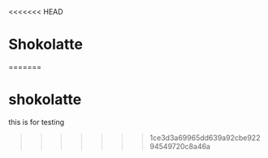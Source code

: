 <<<<<<< HEAD
# Shokolatte
=======
# shokolatte

this is for testing 
>>>>>>> 1ce3d3a69965dd639a92cbe92294549720c8a46a
